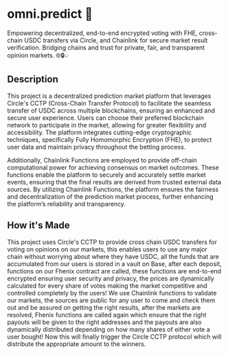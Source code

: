 # omni.predict 🚀

Empowering decentralized, end-to-end encrypted voting with FHE, cross-chain USDC transfers via Circle, and Chainlink for secure market result verification. Bridging chains and trust for private, fair, and transparent opinion markets. 🌐🔒💡

## Description
This project is a decentralized prediction market platform that leverages Circle's CCTP (Cross-Chain Transfer Protocol) to facilitate the seamless transfer of USDC across multiple blockchains, ensuring an enhanced and secure user experience. Users can choose their preferred blockchain network to participate in the market, allowing for greater flexibility and accessibility. The platform integrates cutting-edge cryptographic techniques, specifically Fully Homomorphic Encryption (FHE), to protect user data and maintain privacy throughout the betting process.

Additionally, Chainlink Functions are employed to provide off-chain computational power for achieving consensus on market outcomes. These functions enable the platform to securely and accurately settle market events, ensuring that the final results are derived from trusted external data sources. By utilizing Chainlink Functions, the platform ensures the fairness and decentralization of the prediction market process, further enhancing the platform’s reliability and transparency.

## How it's Made
This project uses Circle's CCTP to provide cross chain USDC transfers for voting on opinions on our markets, this enables users to use any major chain without worrying about where they have USDC, all the funds that are accumulated from our users is stored in a vault on Base, after each deposit, functions on our Fhenix contract are called, these functions are end-to-end encrypted ensuring user security and privacy, the prices are dynamically calculated for every share of votes making the market competitive and controlled completely by the users! We use Chainlink functions to validate our markets, the sources are public for any user to come and check them out and be assured on getting the right results, after the markets are resolved, Fhenix functions are called again which ensure that the right payouts will be given to the right addresses and the payouts are also dynamically distributed depending on how many shares of either vote a user bought! Now this will finally trigger the Circle CCTP protocol which will distribute the appropriate amount to the winners.
